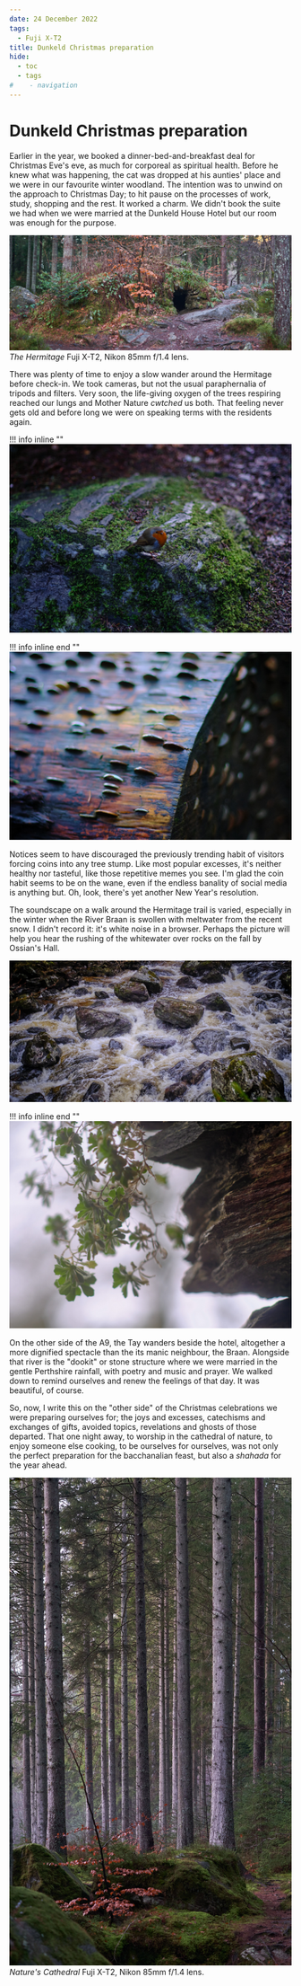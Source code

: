 ```yaml
---
date: 24 December 2022
tags:
  - Fuji X-T2
title: Dunkeld Christmas preparation
hide:
  - toc
  - tags
#    - navigation
---
```


# Dunkeld Christmas preparation

Earlier in the year, we booked a dinner-bed-and-breakfast deal for Christmas Eve's eve, as much for corporeal as spiritual health. Before he knew what was happening, the cat was dropped at his aunties' place and we were in our favourite winter woodland. The intention was to unwind on the approach to Christmas Day; to hit pause on the processes of work, study, shopping and the rest. It worked a charm. We didn't book the suite we had when we were married at the Dunkeld House Hotel but our room was enough for the purpose. 

![](/img/DSF0685_Panorama.jpg)
*The Hermitage* Fuji X-T2, Nikon 85mm f/1.4 lens. 

There was plenty of time to enjoy a slow wander around the Hermitage before check-in. We took cameras, but not the usual paraphernalia of tripods and filters. Very soon, the life-giving oxygen of the trees respiring reached our lungs and Mother Nature *cwtched* us both. That feeling never gets old and before long we were on speaking terms with the residents again. 

!!! info inline ""
    ![](/img/DSF0657.jpg)

!!! info inline end ""
    ![](/img/DSF0642.jpg)

Notices seem to have discouraged the previously trending habit of visitors forcing coins into any tree stump. Like most popular excesses, it's neither healthy nor tasteful, like those repetitive memes you see. I'm glad the coin habit seems to be on the wane, even if the endless banality of social media is anything but. Oh, look, there's yet another New Year's resolution. 

The soundscape on a walk around the Hermitage trail is varied, especially in the winter when the River Braan is swollen with meltwater from the recent snow. I didn't record it: it's white noise in a browser. Perhaps the picture will help you hear the rushing of the whitewater over rocks on the fall by Ossian's Hall.

![](/img/DSF0696.jpg)

!!! info inline end ""
    ![](/img/DSF0695.jpg)

On the other side of the A9, the Tay wanders beside the hotel, altogether a more dignified spectacle than the its manic neighbour, the Braan. Alongside that river is the "dookit" or stone structure where we were married in the gentle Perthshire rainfall, with poetry and music and prayer. We walked down to remind ourselves and renew the feelings of that day. It was beautiful, of course. 

So, now, I write this on the "other side" of the Christmas celebrations we were preparing ourselves for; the joys and excesses, catechisms and exchanges of gifts, avoided topics, revelations and ghosts of those departed. That one night away, to worship in the cathedral of nature, to enjoy someone else cooking, to be ourselves for ourselves, was not only the perfect preparation for the bacchanalian feast, but also a *shahada* for the year ahead.

![](/img/DSF0690_Panorama.jpg)
*Nature's Cathedral* Fuji X-T2, Nikon 85mm f/1.4 lens. 
